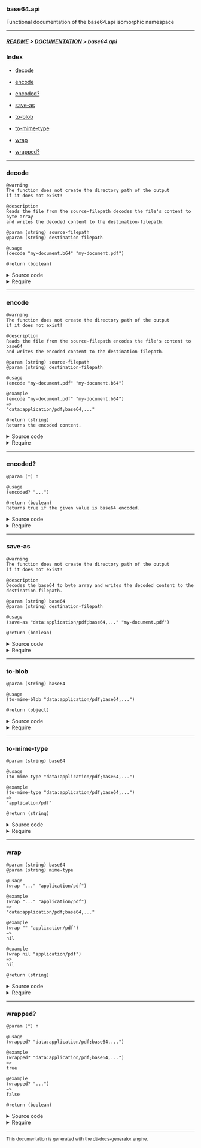 
### base64.api

Functional documentation of the base64.api isomorphic namespace

---

##### [README](../../../README.md) > [DOCUMENTATION](../../COVER.md) > base64.api

### Index

- [decode](#decode)

- [encode](#encode)

- [encoded?](#encoded)

- [save-as](#save-as)

- [to-blob](#to-blob)

- [to-mime-type](#to-mime-type)

- [wrap](#wrap)

- [wrapped?](#wrapped)

---

### decode

```
@warning
The function does not create the directory path of the output
if it does not exist!
```

```
@description
Reads the file from the source-filepath decodes the file's content to byte array
and writes the decoded content to the destination-filepath.
```

```
@param (string) source-filepath
@param (string) destination-filepath
```

```
@usage
(decode "my-document.b64" "my-document.pdf")
```

```
@return (boolean)
```

<details>
<summary>Source code</summary>

```
(defn decode
  [source-filepath destination-filepath]
  #?(:clj (when-let [base64-body (slurp source-filepath)]
                    (let [base64 (str "data:decoder/b64                         (clojure.java.io/copy (convert/to-byte-array base64)
                                               (java.io.File. destination-filepath))
                         (-> destination-filepath slurp boolean)))))
```

</details>

<details>
<summary>Require</summary>

```
(ns my-namespace (:require [base64.api :refer [decode]]))

(base64.api/decode ...)
(decode            ...)
```

</details>

---

### encode

```
@warning
The function does not create the directory path of the output
if it does not exist!
```

```
@description
Reads the file from the source-filepath encodes the file's content to base64
and writes the encoded content to the destination-filepath.
```

```
@param (string) source-filepath
@param (string) destination-filepath
```

```
@usage
(encode "my-document.pdf" "my-document.b64")
```

```
@example
(encode "my-document.pdf" "my-document.b64")
=>
"data:application/pdf;base64,..."
```

```
@return (string)
Returns the encoded content.
```

<details>
<summary>Source code</summary>

```
(defn encode
  [source-filepath destination-filepath]
  #?(:clj (when source-filepath (with-open [i (io/input-stream       source-filepath)
                                            o (io/output-stream destination-filepath)]
                                           (base64/encoding-transfer i o))
                                (slurp destination-filepath))))
```

</details>

<details>
<summary>Require</summary>

```
(ns my-namespace (:require [base64.api :refer [encode]]))

(base64.api/encode ...)
(encode            ...)
```

</details>

---

### encoded?

```
@param (*) n
```

```
@usage
(encoded? "...")
```

```
@return (boolean)
Returns true if the given value is base64 encoded.
```

<details>
<summary>Source code</summary>

```
(defn encoded?
  [n])
```

</details>

<details>
<summary>Require</summary>

```
(ns my-namespace (:require [base64.api :refer [encoded?]]))

(base64.api/encoded? ...)
(encoded?            ...)
```

</details>

---

### save-as

```
@warning
The function does not create the directory path of the output
if it does not exist!
```

```
@description
Decodes the base64 to byte array and writes the decoded content to the destination-filepath.
```

```
@param (string) base64
@param (string) destination-filepath
```

```
@usage
(save-as "data:application/pdf;base64,..." "my-document.pdf")
```

```
@return (boolean)
```

<details>
<summary>Source code</summary>

```
(defn save-as
  [base64 destination-filepath]
  #?(:clj (do (clojure.java.io/copy (convert/to-byte-array base64)
                                    (java.io.File. destination-filepath))
              (-> destination-filepath slurp boolean))))
```

</details>

<details>
<summary>Require</summary>

```
(ns my-namespace (:require [base64.api :refer [save-as]]))

(base64.api/save-as ...)
(save-as            ...)
```

</details>

---

### to-blob

```
@param (string) base64
```

```
@usage
(to-mime-blob "data:application/pdf;base64,...")
```

```
@return (object)
```

<details>
<summary>Source code</summary>

```
(defn to-blob
  [base64]
  #?(:cljs (let [binary-string (.atob          js/window base64)
                 binary-length (.-length       binary-string)
                 integer-array (js/Uint8Array. binary-length)
                 mime-type     (to-mime-type   base64)]
                (doseq [i (range binary-length)]
                       (aset integer-array i (.charCodeAt binary-string i)))
                (js/Blob. (clj->js [integer-array])
                          (clj->js {:type mime-type})))))
```

</details>

<details>
<summary>Require</summary>

```
(ns my-namespace (:require [base64.api :refer [to-blob]]))

(base64.api/to-blob ...)
(to-blob            ...)
```

</details>

---

### to-mime-type

```
@param (string) base64
```

```
@usage
(to-mime-type "data:application/pdf;base64,...")
```

```
@example
(to-mime-type "data:application/pdf;base64,...")
=>
"application/pdf"
```

```
@return (string)
```

<details>
<summary>Source code</summary>

```
(defn to-mime-type
  [base64]
  (-> base64 (string/after-first-occurence "data:" {:return? false})
             (string/after-first-occurence ";"     {:return? false})))
```

</details>

<details>
<summary>Require</summary>

```
(ns my-namespace (:require [base64.api :refer [to-mime-type]]))

(base64.api/to-mime-type ...)
(to-mime-type            ...)
```

</details>

---

### wrap

```
@param (string) base64
@param (string) mime-type
```

```
@usage
(wrap "..." "application/pdf")
```

```
@example
(wrap "..." "application/pdf")
=>
"data:application/pdf;base64,..."
```

```
@example
(wrap "" "application/pdf")
=>
nil
```

```
@example
(wrap nil "application/pdf")
=>
nil
```

```
@return (string)
```

<details>
<summary>Source code</summary>

```
(defn wrap
  [base64 mime-type]
  (if (string/nonblank? base64)
      (str "data:"mime-type";base64,"base64)))
```

</details>

<details>
<summary>Require</summary>

```
(ns my-namespace (:require [base64.api :refer [wrap]]))

(base64.api/wrap ...)
(wrap            ...)
```

</details>

---

### wrapped?

```
@param (*) n
```

```
@usage
(wrapped? "data:application/pdf;base64,...")
```

```
@example
(wrapped? "data:application/pdf;base64,...")
=>
true
```

```
@example
(wrapped? "...")
=>
false
```

```
@return (boolean)
```

<details>
<summary>Source code</summary>

```
(defn wrapped?
  [n]
  (string/starts-with? n "data:"))
```

</details>

<details>
<summary>Require</summary>

```
(ns my-namespace (:require [base64.api :refer [wrapped?]]))

(base64.api/wrapped? ...)
(wrapped?            ...)
```

</details>

---

<sub>This documentation is generated with the [clj-docs-generator](https://github.com/bithandshake/clj-docs-generator) engine.</sub>

